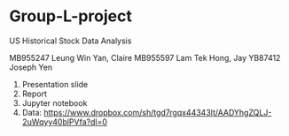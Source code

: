# Group-L-project
US Historical Stock Data Analysis

MB955247 Leung Win Yan, Claire
MB955597 Lam Tek Hong, Jay
YB87412  Joseph Yen

1. Presentation slide
2. Report
3. Jupyter notebook
4. Data: https://www.dropbox.com/sh/tgd7rgqx44343lt/AADYhgZQLJ-2uWqyy40blPVfa?dl=0
